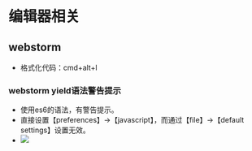 # 编辑器相关

##  webstorm

* 格式化代码：cmd+alt+l

### webstorm yield语法警告提示
* 使用es6的语法，有警告提示。
* 直接设置【preferences】->【javascript】，而通过【file】->【default settings】设置无效。
* ![](https://dn-cnode.qbox.me/Fm-eNe2YLkU6G7SOj4nsTair7RCc)
